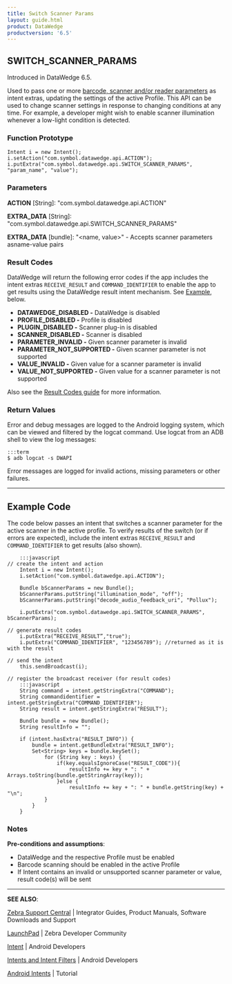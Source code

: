 ```yaml
---
title: Switch Scanner Params
layout: guide.html
product: DataWedge
productversion: '6.5'
---
```


## SWITCH_SCANNER_PARAMS

Introduced in DataWedge 6.5. 

Used to pass one or more [barcode, scanner and/or reader parameters](../../input/barcode/#decoderselection) as intent extras, updating the settings of the active Profile. This API can be used to change scanner settings in response to changing conditions at any time. For example, a developer might wish to enable scanner illumination whenever a low-light condition is detected. 

### Function Prototype

	Intent i = new Intent();
	i.setAction("com.symbol.datawedge.api.ACTION");
	i.putExtra("com.symbol.datawedge.api.SWITCH_SCANNER_PARAMS", "param_name", "value");

### Parameters
**ACTION** [String]: "com.symbol.datawedge.api.ACTION"

**EXTRA_DATA** [String]: "com.symbol.datawedge.api.SWITCH_SCANNER_PARAMS"

**EXTRA_DATA** [bundle]: "&lt;name, value&gt;" - Accepts scanner parameters asname-value pairs

### Result Codes

DataWedge will return the following error codes if the app includes the intent extras `RECEIVE_RESULT` and `COMMAND_IDENTIFIER` to enable the app to get results using the DataWedge result intent mechanism. See [Example](#example), below. 

* **DATAWEDGE_DISABLED -** DataWedge is disabled
* **PROFILE_DISABLED -** Profile is disabled
* **PLUGIN_DISABLED -** Scanner plug-in is disabled
* **SCANNER_DISABLED -** Scanner is disabled
* **PARAMETER_INVALID -** Given scanner parameter is invalid
* **PARAMETER_NOT_SUPPORTED -** Given scanner parameter is not supported
* **VALUE_INVALID -** Given value for a scanner parameter is invalid
* **VALUE_NOT_SUPPORTED -** Given value for a scanner parameter is not supported

Also see the [Result Codes guide](../resultinfo) for more information.  

### Return Values

Error and debug messages are logged to the Android logging system, which can be viewed and filtered by the logcat command. Use logcat from an ADB shell to view the log messages:

	:::term
	$ adb logcat -s DWAPI

Error messages are logged for invalid actions, missing parameters or other failures.

-----

## Example Code

The code below passes an intent that switches a scanner parameter for the active scanner in the active profile. To verify results of the switch (or if errors are expected), include the intent extras `RECEIVE_RESULT` and `COMMAND_IDENTIFIER` to get results (also shown).

		:::javascript
	// create the intent and action
		Intent i = new Intent();
		i.setAction("com.symbol.datawedge.api.ACTION");

		Bundle bScannerParams = new Bundle();
		bScannerParams.putString("illumination_mode", "off");
		bScannerParams.putString("decode_audio_feedback_uri", "Pollux");

		i.putExtra("com.symbol.datawedge.api.SWITCH_SCANNER_PARAMS", bScannerParams);

	// generate result codes
		i.putExtra(“RECEIVE_RESULT”,"true");
		i.putExtra("COMMAND_IDENTIFIER", "123456789"); //returned as it is with the result

	// send the intent
		this.sendBroadcast(i);

	// register the broadcast receiver (for result codes)
		:::javascript
		String command = intent.getStringExtra("COMMAND");
		String commandidentifier = intent.getStringExtra("COMMAND_IDENTIFIER");
		String result = intent.getStringExtra("RESULT");

		Bundle bundle = new Bundle();
		String resultInfo = "";

		if (intent.hasExtra("RESULT_INFO")) {
			bundle = intent.getBundleExtra("RESULT_INFO");
			Set<String> keys = bundle.keySet();
			    for (String key : keys) {
			        if(key.equalsIgnoreCase("RESULT_CODE")){
			            resultInfo += key + ": " + Arrays.toString(bundle.getStringArray(key));
			        }else {
			            resultInfo += key + ": " + bundle.getString(key) + "\n";
		        }
		    }
		}

### Notes

**Pre-conditions and assumptions**:

* DataWedge and the respective Profile must be enabled
* Barcode scanning should be enabled in the active Profile
* If Intent contains an invalid or unsupported scanner parameter or value, result code(s) will be sent

-----

**SEE ALSO**:

[Zebra Support Central](https://www.zebra.com/us/en/support-downloads.html) | Integrator Guides, Product Manuals, Software Downloads and Support

[LaunchPad](https://developer.zebra.com/welcome) | Zebra Developer Community

[Intent](https://developer.android.com/reference/android/content/Intent.html) | Android Developers

[Intents and Intent Filters](http://developer.android.com/guide/components/intents-filters.html) | Android Developers

[Android Intents](http://www.vogella.com/tutorials/AndroidIntent/article.html) | Tutorial
